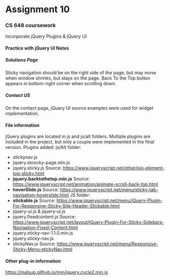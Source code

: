 # Assignment 10

### CS 648 coursework
Incorporate jQuery Plugins & jQuery UI

#### Practice with jQuery UI Notes
##### Solutions Page
Sticky navigation should be on the right side of the page, but may move when window shrinks, but stays on the page.
Back To the Top button appears in bottom-right corner when scrolling down.
##### Contact US
On the contact page, jQuery UI source examples were used for widget implementation.

#### File information
jQuery plugins are located in js and js/alt folders.
Multiple plugins are included in the project, but only a couple were implemented in the final version.
Plugins added:
js/Alt folder:
- stickynav.js
- jquery.stoocky-page.min.js
- jquery.sticky.js  Source: https://www.jqueryscript.net/other/pin-element-top-sticky.html
- **jquery.backtothetop.min.js**  Source: https://www.jqueryscript.net/animation/animate-scroll-back-top.html
- **hoverSlide.js**  Source: https://www.jqueryscript.net/menu/sticky-tab-navigation-hoverslide.html
JS folder:
- **stickable.js**  Source: https://www.jqueryscript.net/menu/jQuery-Plugin-For-Responsive-Sticky-Site-Header-Stickable.html
- jquery-ui.js & jquery-ui.js 
- jquery.fixedcontent.js  Source: https://www.jqueryscript.net/layout/jQuery-Plugin-For-Sticky-Sidebars-Navigation-Fixed-Content.html
- jquery.sticky-nav-1.1.0.min.js
- jquery.sticky-nav.js
- stickyNav.js  Source: https://www.jqueryscript.net/menu/Responsive-Sticky-Menu-stickyNav.html

#### Other plug-in information
https://malsup.github.io/min/jquery.cycle2.min.js

